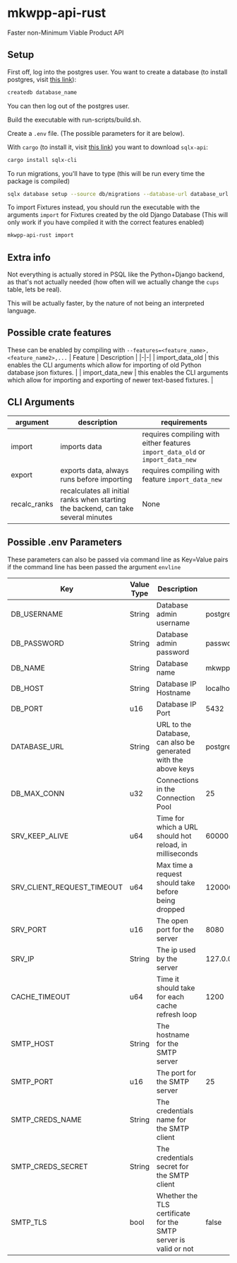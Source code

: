 # mkwpp-api-rust
Faster non-Minimum Viable Product API

## Setup
First off, log into the postgres user. You want to create a database (to install postgres, visit [this link](https://www.postgresql.org/download/)):
```bash
createdb database_name
```
You can then log out of the postgres user.

Build the executable with run-scripts/build.sh.

Create a `.env` file. (The possible parameters for it are below).

With `cargo` (to install it, visit [this link](https://rustup.rs/)) you want to download `sqlx-api`:
```bash
cargo install sqlx-cli
```

To run migrations, you'll have to type (this will be run every time the package is compiled)
```bash
sqlx database setup --source db/migrations --database-url database_url
```

To import Fixtures instead, you should run the executable with the arguments `import` for Fixtures created by the old Django Database (This will only work if you have compiled it with the correct features enabled)

```bash
mkwpp-api-rust import
```

## Extra info
Not everything is actually stored in PSQL like the Python+Django backend, as that's not actually needed (how often will we actually change the `cups` table, lets be real).

This will be actually faster, by the nature of not being an interpreted language.

## Possible crate features
These can be enabled by compiling with `--features=<feature_name>,<feature_name2>,...`
| Feature | Description |
|-|-|
| import_data_old | this enables the CLI arguments which allow for importing of old Python database json fixtures. |
| import_data_new | this enables the CLI arguments which allow for importing and exporting of newer text-based fixtures. |

## CLI Arguments
| argument | description | requirements |
|-|-|-|
| import | imports data | requires compiling with either features `import_data_old` or `import_data_new` |
| export | exports data, always runs before importing | requires compiling with feature `import_data_new` |
| recalc_ranks | recalculates all initial ranks when starting the backend, can take several minutes | None |

## Possible .env Parameters
These parameters can also be passed via command line as Key=Value pairs if the command line has been passed the argument `envline`

| Key | Value Type | Description | Default |
|-|-|-|-|
| DB_USERNAME | String | Database admin username | postgres |
| DB_PASSWORD | String | Database admin password | password |
| DB_NAME | String | Database name | mkwppdb |
| DB_HOST | String | Database IP Hostname | localhost |
| DB_PORT | u16 | Database IP Port | 5432 |
| DATABASE_URL | String | URL to the Database, can also be generated with the above keys | postgres://postgres:password@localhost:5432/mkwppdb |
| DB_MAX_CONN | u32 | Connections in the Connection Pool | 25 |
| SRV_KEEP_ALIVE | u64 | Time for which a URL should hot reload, in milliseconds | 60000 |
| SRV_CLIENT_REQUEST_TIMEOUT | u64 | Max time a request should take before being dropped | 120000 |
| SRV_PORT | u16 | The open port for the server | 8080 |
| SRV_IP | String | The ip used by the server | 127.0.0.1 |
| CACHE_TIMEOUT | u64 | Time it should take for each cache refresh loop | 1200 |
| SMTP_HOST | String | The hostname for the SMTP server |  |
| SMTP_PORT | u16 | The port for the SMTP server | 25 |
| SMTP_CREDS_NAME | String | The credentials name for the SMTP client |  |
| SMTP_CREDS_SECRET | String | The credentials secret for the SMTP client |  |
| SMTP_TLS | bool | Whether the TLS certificate for the SMTP server is valid or not | false |
